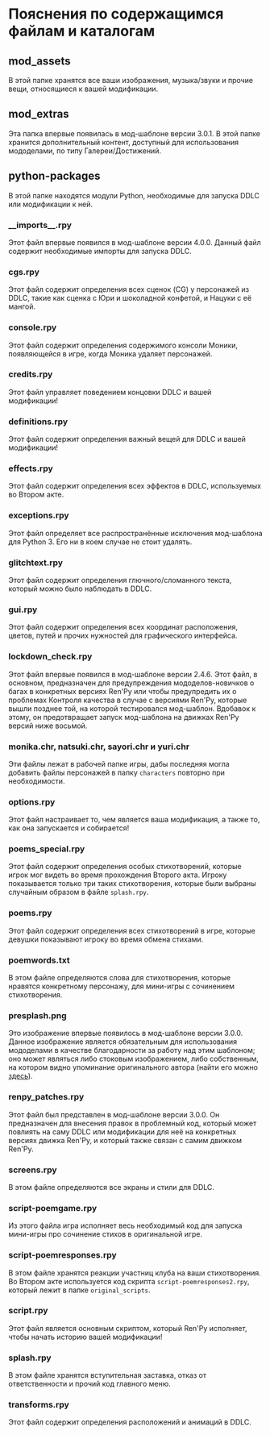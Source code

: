 # Пояснения по содержащимся файлам и каталогам

## mod_assets

В этой папке хранятся все ваши изображения, музыка/звуки и прочие вещи, относящиеся к вашей модификации.

## mod_extras

Эта папка впервые появилась в мод-шаблоне версии 3.0.1. В этой папке хранится дополнительный контент, доступный для использования мододелами, по типу Галереи/Достижений.

## python-packages

В этой папке находятся модули Python, необходимые для запуска DDLC или модификации к ней.

### **\_\_imports\_\_.rpy**
Этот файл впервые появился в мод-шаблоне версии 4.0.0. Данный файл содержит необходимые импорты для запуска DDLC.

### **cgs.rpy**

Этот файл содержит определения всех сценок (CG) у персонажей из DDLC, такие как сценка с Юри и шоколадной конфетой, и Нацуки с её мангой.

### **console.rpy**

Этот файл содержит определения содержимого консоли Моники, появляющейся в игре, когда Моника удаляет персонажей.

### **credits.rpy**

Этот файл управляет поведением концовки DDLC и вашей модификации!

### **definitions.rpy**

Этот файл содержит определения важный вещей для DDLC и вашей модификации!

### **effects.rpy**

Этот файл содержит определения всех эффектов в DDLC, используемых во Втором акте.

### **exceptions.rpy**

Этот файл определяет все распространённые исключения мод-шаблона для Python 3. Его ни в коем случае не стоит удалять.

### **glitchtext.rpy**

Этот файл содержит определения глючного/сломанного текста, который можно было наблюдать в DDLC.

### **gui.rpy**

Этот файл содержит определения всех координат расположения, цветов, путей и прочих нужностей для графического интерфейса.

### **lockdown_check.rpy** 

Этот файл впервые появился в мод-шаблоне версии 2.4.6. Этот файл, в основном, предназначен для предупреждения мододелов-новичков о багах в конкретных версиях Ren'Py или чтобы предупредить их о проблемах Контроля качества в случае с версиями Ren'Py, которые вышли позднее той, на которой тестировался мод-шаблон. Вдобавок к этому, он предотвращает запуск мод-шаблона на движках Ren'Py версий ниже восьмой.

### **monika.chr**, **natsuki.chr**, **sayori.chr** и **yuri.chr**

Эти файлы лежат в рабочей папке игры, дабы последняя могла добавить файлы персонажей в папку `characters` повторно при необходимости.

### **options.rpy**

Этот файл настраивает то, чем является ваша модификация, а также то, как она запускается и собирается!

### **poems_special.rpy**

Этот файл содержит определения особых стихотворений, которые игрок мог видеть во время прохождения Второго акта. Игроку показывается только три таких стихотворения, которые были выбраны случайным образом в файле `splash.rpy`.

### **poems.rpy**

Этот файл содержит определения всех стихотворений в игре, которые девушки показывают игроку во время обмена стихами.

### **poemwords.txt**

В этом файле определяются слова для стихотворения, которые нравятся конкретному персонажу, для мини-игры с сочинением стихотворения.

### **presplash.png**

Это изображение впервые появилось в мод-шаблоне версии 3.0.0. Данное изображение является обязательным для использования мододелами в качестве благодарности за работу над этим шаблоном; оно может являться либо стоковым изображением, либо собственным, на котором видно упоминание оригинального автора (найти его можно [здесь](../.github/IMAGES/TemplateMadeLogo.png)).

### **renpy_patches.rpy**

Этот файл был представлен в мод-шаблоне версии 3.0.0. Он предназначен для внесения правок в проблемный код, который может повлиять на саму DDLC или модификации для неё на конкретных версиях движка Ren'Py, и который также связан с самим движком Ren'Py.

### **screens.rpy**

В этом файле определяются все экраны и стили для DDLC.

### **script-poemgame.rpy**

Из этого файла игра исполняет весь необходимый код для запуска мини-игры про сочинение стихов в оригинальной игре.

### **script-poemresponses.rpy**

В этом файле хранятся реакции участниц клуба на ваши стихотворения. Во Втором акте используется код скрипта `script-poemresponses2.rpy`, который лежит в папке `original_scripts`.

### **script.rpy**

Этот файл является основным скриптом, который Ren'Py исполняет, чтобы начать историю вашей модификации!

### **splash.rpy**

В этом файле хранятся вступительная заставка, отказ от ответственности и прочий код главного меню.

### **transforms.rpy**

Этот файл содержит определения расположений и анимаций в DDLC.
